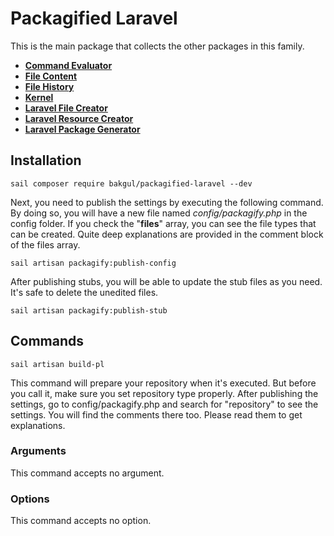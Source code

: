 # Packagified Laravel

This is the main package that collects the other packages in this family.
-   [**Command Evaluator**](https://github.com/bulentAkgul/command-evaluator)
-   [**File Content**](https://github.com/bulentAkgul/file-content)
-   [**File History**](https://github.com/bulentAkgul/file-history)
-   [**Kernel**](https://github.com/bulentAkgul/kernel)
-   [**Laravel File Creator**](https://github.com/bulentAkgul/laravel-file-creator)
-   [**Laravel Resource Creator**](https://github.com/bulentAkgul/laravel-resource-creator)
-   [**Laravel Package Generator**](https://github.com/bulentAkgul/laravel-package-generator)

## Installation
```
sail composer require bakgul/packagified-laravel --dev
```
Next, you need to publish the settings by executing the following command. By doing so, you will have a new file named *config/packagify.php* in the config folder. If you check the "**files**" array, you can see the file types that can be created. Quite deep explanations are provided in the comment block of the files array.
```
sail artisan packagify:publish-config
```
After publishing stubs, you will be able to update the stub files as you need. It's safe to delete the unedited files.
```
sail artisan packagify:publish-stub
```

## Commands
```
sail artisan build-pl
```
This command will prepare your repository when it's executed. But before you call it, make sure you set repository type properly. After publishing the settings, go to config/packagify.php and search for "repository" to see the settings. You will find the comments there too. Please read them to get explanations.

### Arguments
This command accepts no argument.

### Options
This command accepts no option.